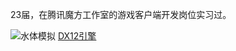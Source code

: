 23届，在腾讯魔方工作室的游戏客户端开发岗位实习过。


![水体模拟](/2021/11/09/图形实战-NiagaraSPH水体模拟)
[DX12引擎](https://github.com/Kongouuu/ChickenEngine)

